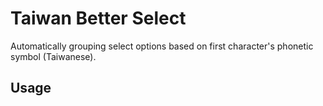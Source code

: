 # Taiwan Better Select

Automatically grouping select options based on first character's phonetic symbol (Taiwanese).

## Usage
